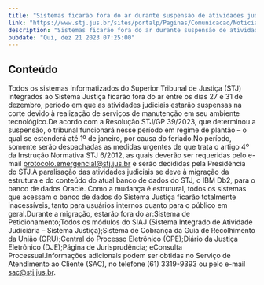 ```yaml
---
title: "Sistemas ficarão fora do ar durante suspensão de atividades judiciais no STJ, a partir do dia 27"
link: "https://www.stj.jus.br/sites/portalp/Paginas/Comunicacao/Noticias/2023/21122023-Sistemas-ficarao-fora-do-ar-durante-suspensao-de-atividades-judiciais-no-STJ--a-partir-do-dia-27.aspx"
description: "Sistemas ficarão fora do ar durante suspensão de atividades judiciais no STJ, a partir do dia 27"
pubdate: "Qui, dez 21 2023 07:25:00"
---
```


## Conteúdo

Todos os sistemas informatizados do Superior Tribunal de Justiça (STJ) integrados ao Sistema Justiça ficarão fora do ar entre os dias 27 e 31 de dezembro, período em que as atividades judiciais estarão suspensas na corte devido à realização de serviços de manutenção em seu ambiente tecnológico.De acordo com a Resolução STJ/GP 39/2023, que determinou a suspensão, o tribunal funcionará nesse período em regime de plantão – o qual se estenderá até 1º de janeiro, por causa do feriado.No período, somente serão despachadas as medidas urgentes de que trata o artigo 4º da Instrução Normativa STJ 6/2012, as quais deverão ser requeridas pelo e-mail protocolo.emergencial@stj.jus.br e serão decididas pela Presidência do STJ.A paralisação das atividades judiciais se deve à migração da estrutura e do conteúdo do atual banco de dados do STJ, o IBM Db2, para o banco de dados Oracle. Como a mudança é estrutural, todos os sistemas que acessam o banco de dados do Sistema Justiça ficarão totalmente inacessíveis, tanto para usuários internos quanto para o público em geral.Durante a migração, estarão fora do ar:Sistema de Peticionamento;Todos os módulos do SIAJ (Sistema Integrado de Atividade Judiciária – Sistema Justiça);Sistema de Cobrança da Guia de Recolhimento da União (GRU);Central do Processo Eletrônico (CPE);Diário da Justiça Eletrônico (DJE);Página de Jurisprudência; eConsulta Processual.Informações adicionais podem ser obtidas no Serviço de Atendimento ao Cliente (SAC), no telefone (61) 3319-9393 ou pelo e-mail sac@stj.jus.br.
